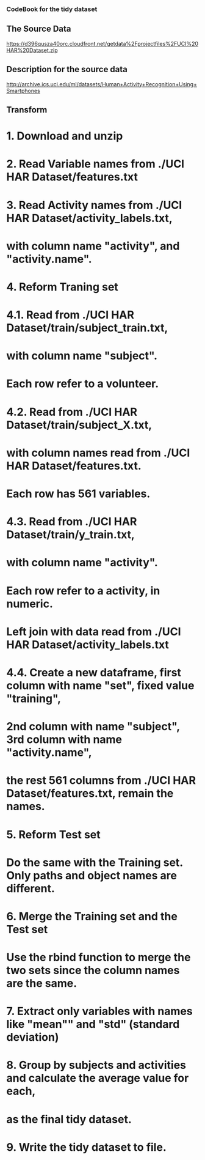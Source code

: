### CodeBook for the tidy dataset

## The Source Data
https://d396qusza40orc.cloudfront.net/getdata%2Fprojectfiles%2FUCI%20HAR%20Dataset.zip
## Description for the source data
http://archive.ics.uci.edu/ml/datasets/Human+Activity+Recognition+Using+Smartphones

## Transform

# 1. Download and unzip
# 2. Read Variable names from ./UCI HAR Dataset/features.txt
# 3. Read Activity names from ./UCI HAR Dataset/activity_labels.txt, 
#    with column name "activity", and "activity.name".
# 4. Reform Traning set
# 4.1. Read from ./UCI HAR Dataset/train/subject_train.txt, 
#      with column name "subject".
#      Each row refer to a volunteer.
# 4.2. Read from ./UCI HAR Dataset/train/subject_X.txt, 
#      with column names read from ./UCI HAR Dataset/features.txt.
#      Each row has 561 variables.
# 4.3. Read from ./UCI HAR Dataset/train/y_train.txt, 
#      with column name "activity".
#      Each row refer to a activity, in numeric.
#      Left join with data read from ./UCI HAR Dataset/activity_labels.txt
# 4.4. Create a new dataframe, first column with name "set", fixed value "training",
#      2nd column with name "subject", 3rd column with name "activity.name",
#      the rest 561 columns from ./UCI HAR Dataset/features.txt, remain the names.
# 5. Reform Test set
#    Do the same with the Training set. Only paths and object names are different.
# 6. Merge the Training set and the Test set
#    Use the rbind function to merge the two sets since the column names are the same.
# 7. Extract only variables with names like "mean"" and "std" (standard deviation) 
# 8. Group by subjects and activities and calculate the average value for each,
#    as the final tidy dataset.
# 9. Write the tidy dataset to file.




